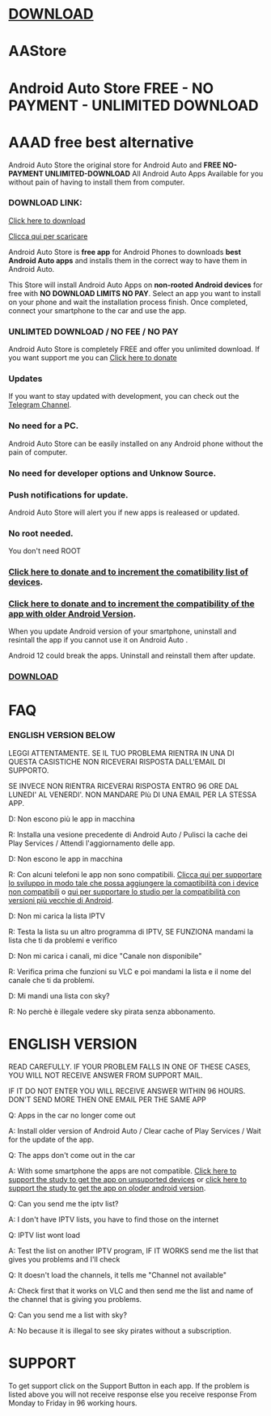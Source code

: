 # [DOWNLOAD](https://github.com/croccio/Android-Auto-Store/releases/download/1.1/aastore.apk)

# AAStore
# Android Auto Store FREE - NO PAYMENT - UNLIMITED DOWNLOAD
# AAAD free best alternative

Android Auto Store the original store for Android Auto and **FREE NO-PAYMENT UNLIMITED-DOWNLOAD**
All Android Auto Apps Available for you without pain of having to install them from computer.

### DOWNLOAD LINK: 
[Click here to download](https://github.com/croccio/Android-Auto-Store/releases/download/1.1/aastore.apk)

[Clicca qui per scaricare](https://github.com/croccio/Android-Auto-Store/releases/download/1.1/aastore.apk)

Android Auto Store is **free app** for Android Phones to downloads **best Android Auto apps** and installs them in the correct way to have them in Android Auto. 

This Store will install Android Auto Apps on **non-rooted Android devices** for free with **NO DOWNLOAD LIMITS NO PAY**.
Select an app you want to install on your phone and wait the installation process finish. Once completed, connect your smartphone to the car and use the app.


### UNLIMTED DOWNLOAD / NO FEE / NO PAY
Android Auto Store is completely FREE and offer you unlimited download. If you want support me you can [Click here to donate](https://www.paypal.com/donate?hosted_button_id=CMA34ZHWW4DHY)

### Updates

If you want to stay updated with development, you can check out the [Telegram Channel](https://t.me/androidautoapp).

### No need for a PC. 

Android Auto Store can be easily installed on any Android phone without the pain of computer.

### No need for developer options and Unknow Source.

### Push notifications for update.

Android Auto Store will alert you if new apps is realeased or updated. 

### No root needed.

You don't need ROOT

### [Click here to donate and to increment the comatibility list of devices](https://www.paypal.com/donate?hosted_button_id=BMUJETEP7TYWE).

### [Click here to donate and to increment the compatibility of the app with older Android Version](https://www.paypal.com/donate?hosted_button_id=7WYF2N5AN8YYL).

When you update Android version of your smartphone, uninstall and resintall the app if you cannot use it on Android Auto .

Android 12 could break the apps. Uninstall and reinstall them after update.

### [DOWNLOAD](https://github.com/croccio/Android-Auto-Store/releases/download/1.1/aastore.apk)


# FAQ


### ENGLISH VERSION BELOW

LEGGI ATTENTAMENTE. SE IL TUO PROBLEMA RIENTRA IN UNA DI QUESTA CASISTICHE NON RICEVERAI RISPOSTA DALL'EMAIL DI SUPPORTO.

SE INVECE NON RIENTRA RICEVERAI RISPOSTA ENTRO 96 ORE DAL LUNEDI' AL VENERDI'. NON MANDARE PIù DI UNA EMAIL PER LA STESSA APP.

D: Non escono più le app in macchina

R: Installa una vesione precedente di Android Auto / Pulisci la cache dei Play Services / Attendi l'aggiornamento delle app.

D: Non escono le app in macchina

R: Con alcuni telefoni le app non sono compatibili. [Clicca qui per supportare lo sviluppo in modo tale che possa aggiungere la comaptibilità con i device non compatibili](https://www.paypal.com/donate?hosted_button_id=BMUJETEP7TYWE) o [qui per supportare lo studio per la compatibilità con versioni più vecchie di Android](https://www.paypal.com/donate?hosted_button_id=7WYF2N5AN8YYL).

D: Non mi carica la lista IPTV

R: Testa la lista su un altro programma di IPTV, SE FUNZIONA mandami la lista che ti da problemi e verifico

D: Non mi carica i canali, mi dice "Canale non disponibile"

R: Verifica prima che funzioni su VLC e poi mandami la lista e il nome del canale che ti da problemi.

D: Mi mandi una lista con sky?

R: No perchè è illegale vedere sky pirata senza abbonamento.


# ENGLISH VERSION

READ CAREFULLY. IF YOUR PROBLEM FALLS IN ONE OF THESE CASES, YOU WILL NOT RECEIVE ANSWER FROM SUPPORT MAIL.

IF IT DO NOT ENTER YOU WILL RECEIVE ANSWER WITHIN 96 HOURS. DON'T SEND MORE THEN ONE EMAIL PER THE SAME APP

Q: Apps in the car no longer come out

A: Install older version of Android Auto / Clear cache of Play Services / Wait for the update of the app.

Q: The apps don't come out in the car

A: With some smartphone the apps are not compatible. [Click here to support the study to get the app on unsuported devices](https://www.paypal.com/donate?hosted_button_id=BMUJETEP7TYWE) or [click here to support the study to get the app on oloder android version](https://www.paypal.com/donate?hosted_button_id=7WYF2N5AN8YYL).

Q: Can you send me the iptv list?

A: I don't have IPTV lists, you have to find those on the internet

Q: IPTV list wont load

A: Test the list on another IPTV program, IF IT WORKS send me the list that gives you problems and I'll check

Q: It doesn't load the channels, it tells me "Channel not available"

A: Check first that it works on VLC and then send me the list and name of the channel that is giving you problems.

Q: Can you send me a list with sky?

A: No because it is illegal to see sky pirates without a subscription.  

# SUPPORT

To get support click on the Support Button in each app. If the problem is listed above you will not receive response else you receive response From Monday to Friday in 96 working hours.
